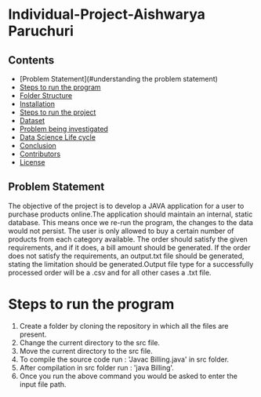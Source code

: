 # Individual-Project-Aishwarya Paruchuri

## Contents

 * [Problem Statement](#understanding the problem statement)
 * [Steps to run the program](#quick-start)
 * [Folder Structure](#folder-structure)
 * [Installation](#installation)
 * [Steps to run the project](#steps-to-run-the-project)
 * [Dataset](#Dataset)
 * [Problem being investigated](#problem-being-investigated)
 * [Data Science Life cycle](#data-science-life-cycle)
 * [Conclusion](#Conclusion)
 * [Contributors](#Contributors)
 * [License](#License)



## Problem Statement
The objective of the project is to develop a JAVA application for a user to purchase products online.The application should maintain an internal, static database. This means once we re-run the program, the changes to the data would not persist. The user is only allowed to buy a certain number of products from each category available. The order should satisfy the given requirements, and if it does, a bill amount should be generated. If the order does not satisfy the requirements, an output.txt file should be generated, stating the limitation should be generated.Output file type for a successfully processed order will be a .csv and for all other cases a .txt file.

# Steps to run the program
1. Create a folder by cloning the repository in which all the files are present.
2. Change the current directory to the src file.
3. Move the current directory to the src file.
4. To compile the source code run :  'Javac Billing.java' in src folder.
5. After compilation in src folder run : 'java Billing'.
6. Once you run the above command you would be asked to enter the input file path. 



